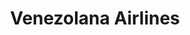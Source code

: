---
title: "Venezolana Airlines"
url: /santo-domingo/venezolana-airlines/
shop: agencia de viajes
---